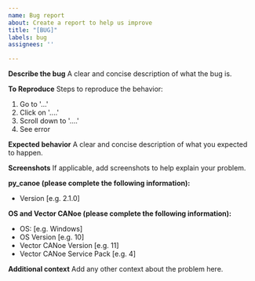 ```yaml
---
name: Bug report
about: Create a report to help us improve
title: "[BUG]"
labels: bug
assignees: ''

---
```


**Describe the bug**
A clear and concise description of what the bug is.

**To Reproduce**
Steps to reproduce the behavior:
1. Go to '...'
2. Click on '....'
3. Scroll down to '....'
4. See error

**Expected behavior**
A clear and concise description of what you expected to happen.

**Screenshots**
If applicable, add screenshots to help explain your problem.

**py_canoe (please complete the following information):**
 - Version [e.g. 2.1.0]

**OS and Vector CANoe (please complete the following information):**
 - OS: [e.g. Windows]
 - OS Version [e.g. 10]
 - Vector CANoe Version [e.g. 11]
 - Vector CANoe Service Pack [e.g. 4]

**Additional context**
Add any other context about the problem here.
